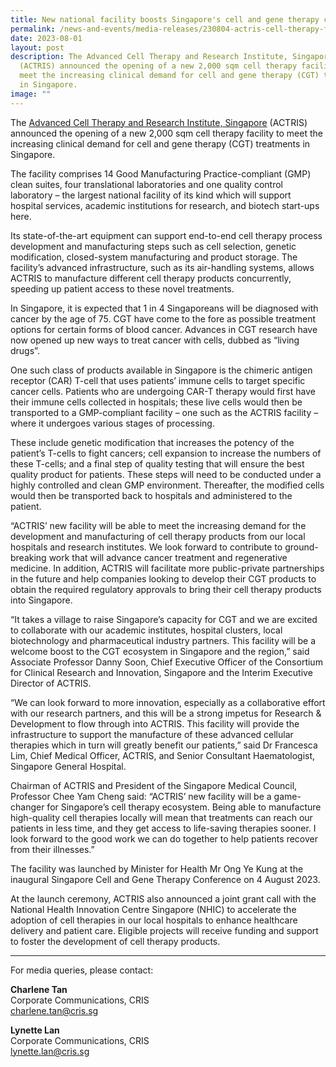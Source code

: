 ```yaml
---
title: New national facility boosts Singapore's cell and gene therapy capabilities
permalink: /news-and-events/media-releases/230804-actris-cell-therapy-facility-launch/
date: 2023-08-01
layout: post
description: The Advanced Cell Therapy and Research Institute, Singapore
  (ACTRIS) announced the opening of a new 2,000 sqm cell therapy facility to
  meet the increasing clinical demand for cell and gene therapy (CGT) treatments
  in Singapore.
image: ""
---
```

The [Advanced Cell Therapy and Research Institute, Singapore](https://www.actris.sg) (ACTRIS) announced the opening of a new 2,000 sqm cell therapy facility to meet the increasing clinical demand for cell and gene therapy (CGT) treatments in Singapore.

The facility comprises 14 Good Manufacturing Practice-compliant (GMP) clean suites, four translational laboratories and one quality control laboratory – the largest national facility of its kind which will support hospital services, academic institutions for research, and biotech start-ups here.

Its state-of-the-art equipment can support end-to-end cell therapy process development and manufacturing steps such as cell selection, genetic modification, closed-system manufacturing and product storage. The facility’s advanced infrastructure, such as its air-handling systems, allows ACTRIS to manufacture different cell therapy products concurrently, speeding up patient access to these novel treatments.

In Singapore, it is expected that 1 in 4 Singaporeans will be diagnosed with cancer by the age of 75. CGT have come to the fore as possible treatment options for certain forms of blood cancer. Advances in CGT research have now opened up new ways to treat cancer with cells, dubbed as “living drugs”.

One such class of products available in Singapore is the chimeric antigen receptor (CAR) T-cell that uses patients’ immune cells to target specific cancer cells. Patients who are undergoing CAR-T therapy would first have their immune cells collected in hospitals; these live cells would then be transported to a GMP-compliant facility – one such as the ACTRIS facility – where it undergoes various stages of processing.

These include genetic modification that increases the potency of the patient’s T-cells to fight cancers; cell expansion to increase the numbers of these T-cells; and a final step of quality testing that will ensure the best quality product for patients. These steps will need to be conducted under a highly controlled and clean GMP environment. Thereafter, the modified cells would then be transported back to hospitals and administered to the patient.

“ACTRIS’ new facility will be able to meet the increasing demand for the development and manufacturing of cell therapy products from our local hospitals and research institutes. We look forward to contribute to ground-breaking work that will advance cancer treatment and regenerative medicine. In addition, ACTRIS will facilitate more public-private partnerships in the future and help companies looking to develop their CGT products to obtain the required regulatory approvals to bring their cell therapy products into Singapore.

“It takes a village to raise Singapore’s capacity for CGT and we are excited to collaborate with our academic institutes, hospital clusters, local biotechnology and pharmaceutical industry partners. This facility will be a welcome boost to the CGT ecosystem in Singapore and the region,” said Associate Professor Danny Soon, Chief Executive Officer of the Consortium for Clinical Research and Innovation, Singapore and the Interim Executive Director of ACTRIS.

“We can look forward to more innovation, especially as a collaborative effort with our research partners, and this will be a strong impetus for Research &amp; Development to flow through into ACTRIS. This facility will provide the infrastructure to support the manufacture of these advanced cellular therapies which in turn will greatly benefit our patients,” said Dr Francesca Lim, Chief Medical Officer, ACTRIS, and Senior Consultant Haematologist, Singapore General Hospital.

Chairman of ACTRIS and President of the Singapore Medical Council, Professor Chee Yam Cheng said: “ACTRIS’ new facility will be a game-changer for Singapore’s cell therapy ecosystem. Being able to manufacture high-quality cell therapies locally will mean that treatments can reach our patients in less time, and they get access to life-saving therapies sooner. I look forward to the good work we can do together to help patients recover from their illnesses.”

The facility was launched by Minister for Health Mr Ong Ye Kung at the inaugural Singapore Cell and Gene Therapy Conference on 4 August 2023. 

At the launch ceremony, ACTRIS also announced a joint grant call with the National Health Innovation Centre Singapore (NHIC) to accelerate the adoption of cell therapies in our local hospitals to enhance healthcare delivery and patient care. Eligible projects will receive funding and support to foster the development of cell therapy products. 

-----

For media queries, please contact:

**Charlene Tan**<br>
Corporate Communications, CRIS<br>
charlene.tan@cris.sg

**Lynette Lan**<br>
Corporate Communications, CRIS<br>
lynette.lan@cris.sg